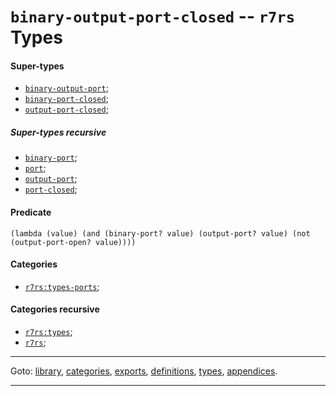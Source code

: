 

<a id='type__r7rs__binary-output-port-closed'></a>

# `binary-output-port-closed` -- `r7rs` Types


<a id='type__r7rs__binary-output-port-closed__super-types'></a>

#### Super-types

 * [`binary-output-port`](../../r7rs/types/binary-output-port.md#type__r7rs__binary-output-port);
 * [`binary-port-closed`](../../r7rs/types/binary-port-closed.md#type__r7rs__binary-port-closed);
 * [`output-port-closed`](../../r7rs/types/output-port-closed.md#type__r7rs__output-port-closed);


<a id='type__r7rs__binary-output-port-closed__super-types-recursive'></a>

##### Super-types recursive

 * [`binary-port`](../../r7rs/types/binary-port.md#type__r7rs__binary-port);
 * [`port`](../../r7rs/types/port.md#type__r7rs__port);
 * [`output-port`](../../r7rs/types/output-port.md#type__r7rs__output-port);
 * [`port-closed`](../../r7rs/types/port-closed.md#type__r7rs__port-closed);


<a id='type__r7rs__binary-output-port-closed__predicate'></a>

#### Predicate

````
(lambda (value) (and (binary-port? value) (output-port? value) (not (output-port-open? value))))
````


<a id='type__r7rs__binary-output-port-closed__categories'></a>

#### Categories

 * [`r7rs:types-ports`](../../r7rs/categories/r7rs_3a_types-ports.md#category__r7rs__r7rs_3a_types-ports);


<a id='type__r7rs__binary-output-port-closed__categories-recursive'></a>

#### Categories recursive

 * [`r7rs:types`](../../r7rs/categories/r7rs_3a_types.md#category__r7rs__r7rs_3a_types);
 * [`r7rs`](../../r7rs/categories/r7rs.md#category__r7rs__r7rs);

----

Goto: [library](../../r7rs/_index.md#library__r7rs), [categories](../../r7rs/categories/_index.md#toc__r7rs__categories), [exports](../../r7rs/exports/_index.md#toc__r7rs__exports), [definitions](../../r7rs/definitions/_index.md#toc__r7rs__definitions), [types](../../r7rs/types/_index.md#toc__r7rs__types), [appendices](../../r7rs/appendices/_index.md#toc__r7rs__appendices).

----


